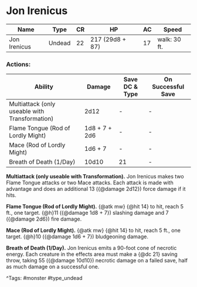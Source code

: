 # Jon Irenicus

| Name | Type | CR | HP | AC | Speed |
|------|------|----|----|----|-------|
| Jon Irenicus | Undead | 22 | 217 (29d8 + 87) | 17 | walk: 30 ft. |

### Actions:

| Ability | Damage | Save DC & Type | On Successful Save |
|---------|--------|----------------|--------------------|
| Multiattack (only useable with Transformation) | 2d12 | - | - |
| Flame Tongue (Rod of Lordly Might) | 1d8 + 7 + 2d6 | - | - |
| Mace (Rod of Lordly Might) | 1d6 + 7 | - | - |
| Breath of Death (1/Day) | 10d10 | 21 | - |


**Multiattack (only useable with Transformation).** Jon Irenicus makes two Flame Tongue attacks or two Mace attacks. Each attack is made with advantage and does an additional 13 ({@damage 2d12}) force damage if it hits.

**Flame Tongue (Rod of Lordly Might).** {@atk mw} {@hit 14} to hit, reach 5 ft., one target. {@h}11 ({@damage 1d8 + 7}) slashing damage and 7 ({@damage 2d6}) fire damage.

**Mace (Rod of Lordly Might).** {@atk mw} {@hit 14} to hit, reach 5 ft., one target. {@h}10 ({@damage 1d6 + 7}) bludgeoning damage.

**Breath of Death (1/Day).** Jon Irenicus emits a 90-foot cone of necrotic energy. Each creature in the effects area must make a {@dc 21} saving throw, taking 55 ({@damage 10d10}) necrotic damage on a failed save, half as much damage on a successful one.

^Tags: #monster #type_undead